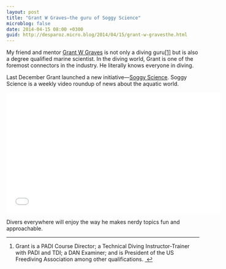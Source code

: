 ```yaml
---
layout: post
title: "Grant W Graves—the guru of Soggy Science"
microblog: false
date: 2014-04-15 08:00 +0300
guid: http://desparoz.micro.blog/2014/04/15/grant-w-gravesthe.html
---
```

<p>My friend and mentor <a href="http://precisiondiving.com/">Grant W Graves</a> is not only a diving guru<a href="#fn:1" id="fnref:1" title="see footnote" class="footnote">[1]</a> but is also a degree qualified marine scientist. In the diving world, Grant is one of the foremost connectors in the industry. He literally knows everyone in diving.</p>

<p>Last December Grant launched a new initiative—<a href="https://www.youtube.com/playlist?list=PLjwnPbmzPZ6uLkxKxkmVg2H_5ZFHIdJkW">Soggy Science</a>. Soggy Science is a weekly video roundup of news about the aquatic world. </p>

<p><iframe width="560" height="315" src="//www.youtube.com/embed/yGGR1vckx3w" frameborder="0" allowfullscreen></iframe></p>

<p>Divers everywhere will enjoy the way he makes nerdy topics fun and approachable.</p>

<div class="footnotes">
<hr />
<ol>

<li id="fn:1">
<p>Grant is a PADI Course Director; a Technical Diving Instructor-Trainer with PADI and TDI; a DAN Examiner; and is President of the US Freediving Association among other qualifications. <a href="#fnref:1" title="return to article" class="reversefootnote">&#160;&#8617;</a></p>
</li>

</ol>
</div>
